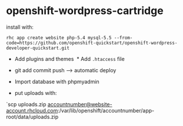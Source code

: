 # openshift-wordpress-cartridge
install with:

`rhc app create website php-5.4 mysql-5.5 --from-code=https://github.com/openshift-quickstart/openshift-wordpress-developer-quickstart.git`

  * Add plugins and themes
  * Add `.htaccess` file
  * git add commit push --> automatic deploy
  * Import database with phpmyadmin

  * put uploads with: 

`scp uploads.zip accountnumber@website-account.rhcloud.com:/var/lib/openshift/accountnumber/app-root/data/uploads.zip

